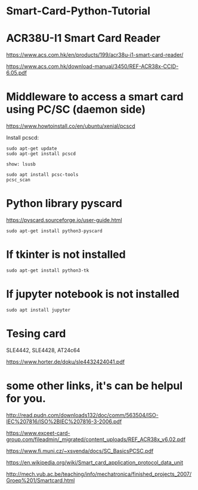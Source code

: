 # Smart-Card-Python-Tutorial

# ACR38U-I1 Smart Card Reader

https://www.acs.com.hk/en/products/199/acr38u-i1-smart-card-reader/

https://www.acs.com.hk/download-manual/3450/REF-ACR38x-CCID-6.05.pdf

# Middleware to access a smart card using PC/SC (daemon side) 
https://www.howtoinstall.co/en/ubuntu/xenial/pcscd

Install pcscd:
```
sudo apt-get update
sudo apt-get install pcscd

show: lsusb

sudo apt install pcsc-tools
pcsc_scan
```


# Python library pyscard
https://pyscard.sourceforge.io/user-guide.html
```
sudo apt-get install python3-pyscard
```

# If tkinter is not installed
```
sudo apt-get install python3-tk
```
# If jupyter notebook is not installed
```
sudo apt install jupyter
```
# Tesing card
SLE4442, SLE4428, AT24c64

https://www.horter.de/doku/sle4432424041.pdf

# some other links, it's can be helpul for you.
http://read.pudn.com/downloads132/doc/comm/563504/ISO-IEC%207816/ISO%2BIEC%207816-3-2006.pdf

https://www.exceet-card-group.com/fileadmin/_migrated/content_uploads/REF_ACR38x_v6.02.pdf

https://www.fi.muni.cz/~xsvenda/docs/SC_BasicsPCSC.pdf

https://en.wikipedia.org/wiki/Smart_card_application_protocol_data_unit

http://mech.vub.ac.be/teaching/info/mechatronica/finished_projects_2007/Groep%201/Smartcard.html


